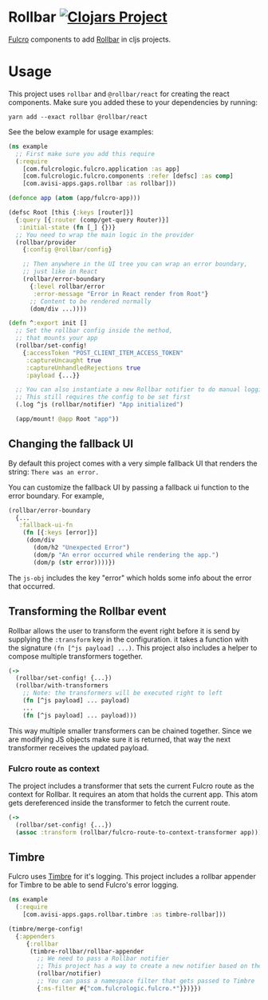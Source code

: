 # Rollbar [![Clojars Project](https://img.shields.io/clojars/v/com.avisi-apps.gaps/rollbar.svg)](https://clojars.org/com.avisi-apps.gaps/rollbar)

[Fulcro](https://github.com/fulcrologic/fulcro) components to add [Rollbar](https://rollbar.com/#) in cljs projects.

# Usage
This project uses `rollbar` and `@rollbar/react` for creating the react components. Make sure you added these to your dependencies by running:

```shell
yarn add --exact rollbar @rollbar/react
```

See the below example for usage examples:
```clojure
(ns example
  ;; First make sure you add this require
  (:require
    [com.fulcrologic.fulcro.application :as app]
    [com.fulcrologic.fulcro.components :refer [defsc] :as comp]
    [com.avisi-apps.gaps.rollbar :as rollbar]))

(defonce app (atom (app/fulcro-app)))

(defsc Root [this {:keys [router]}]
  {:query [{:router (comp/get-query Router)}]
   :initial-state (fn [_] {})}
  ;; You need to wrap the main logic in the provider
  (rollbar/provider
    {:config @rollbar/config}

    ;; Then anywhere in the UI tree you can wrap an error boundary,
    ;; just like in React
    (rollbar/error-boundary
      {:level rollbar/error
       :error-message "Error in React render from Root"}
      ;; Content to be rendered normally
      (dom/div ...))))

(defn ^:export init []
  ;; Set the rollbar config inside the method,
  ;; that mounts your app
  (rollbar/set-config!
    {:accessToken "POST_CLIENT_ITEM_ACCESS_TOKEN"
     :captureUncaught true
     :captureUnhandledRejections true
     :payload {...}}

  ;; You can also instantiate a new Rollbar notifier to do manual logging.
  ;; This still requires the config to be set first
  (.log ^js (rollbar/notifier) "App initialized")

  (app/mount! @app Root "app"))
```

## Changing the fallback UI
By default this project comes with a very simple fallback UI that renders the string: `There was an error.`

You can customize the fallback UI by passing a fallback ui function to the error boundary. For example,

```clojure
(rollbar/error-boundary
  {...
   :fallback-ui-fn 
    (fn [{:keys [error]}]
     (dom/div
       (dom/h2 "Unexpected Error")
       (dom/p "An error occurred while rendering the app.")
       (dom/p (str error))))})
```

The `js-obj` includes the key "error" which holds some info about the error that occurred.

## Transforming the Rollbar event
Rollbar allows the user to transform the event right before it is send by supplying the `:transform` key in the configuration.
it takes a function with the signature `(fn [^js payload] ...)`. This project also includes a helper to compose multiple transformers together.

```clojure
(->
  (rollbar/set-config! {...})
  (rollbar/with-transformers
    ;; Note: the transformers will be executed right to left
    (fn [^js payload] ... payload)
    ...
    (fn [^js payload] ... payload)))
```

This way multiple smaller transformers can be chained together. Since we are modifying JS objects make sure it is returned, 
that way the next transformer receives the updated payload.

### Fulcro route as context
The project includes a transformer that sets the current Fulcro route as the context for Rollbar. It requires an atom that holds the current app.
This atom gets dereferenced inside the transformer to fetch the current route.

```clojure
(->
  (rollbar/set-config! {...})
  (assoc :transform (rollbar/fulcro-route-to-context-transformer app)))
```
## Timbre
Fulcro uses [Timbre](https://github.com/ptaoussanis/timbre) for it's logging. This project includes a rollbar appender for Timbre to be able to send Fulcro's error logging.

```clojure
(ns example
  (:require 
    [com.avisi-apps.gaps.rollbar.timbre :as timbre-rollbar]))

(timbre/merge-config!
  {:appenders
     {:rollbar 
      (timbre-rollbar/rollbar-appender
        ;; We need to pass a Rollbar notifier
        ;; This project has a way to create a new notifier based on the config set earlier
        (rollbar/notifier)
        ;; You can pass a namespace filter that gets passed to Timbre
        {:ns-filter #{"com.fulcrologic.fulcro.*"}})}})
```
